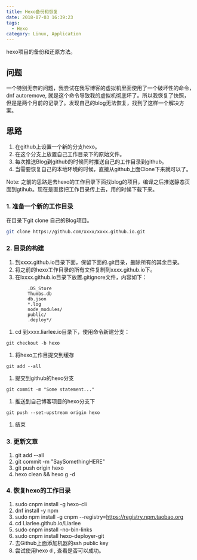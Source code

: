 ```yaml
---
title: Hexo备份和恢复
date: 2018-07-03 16:39:23
tags:
  - Hexo
category: Linux, Application
---
```


hexo项目的备份和还原方法。
## 问题
一个特别无奈的问题，我尝试在我写博客的虚拟机里面使用了一个破坏性的命令，dnf autoremove, 就是这个命令导致我的虚拟机彻底坏了。所以我恢复了快照，但是是两个月前的记录了。发现自己的blog无法恢复，找到了这样一个解决方案。
## 思路
1. 在github上设置一个新的分支hexo。
2. 在这个分支上放置自己工作目录下的原始文件。
3. 每次推送Blog到github的时候同时推送自己的工作目录到github。
4. 当需要恢复自己的本地环境的时候，直接从github上面Clone下来就可以了。  

Note: 之前的思路是去hexo的工作目录下面找blog的项目，编译之后推送静态页面到gtihub。现在是直接把工作目录传上去，用的时候下载下来。  

### 1. 准备一个新的工作目录
在目录下git clone 自己的Blog项目。
```bash
git clone https://github.com/xxxx/xxxx.github.io.git
```
### 2. 目录的构建
1. 到xxxx.github.io目录下面，保留下面的.git目录，删除所有的其余目录。  
1. 将之前的hexo工作目录的所有文件复制到xxxx.github.io下。  
1. 在lxxxx.github.io目录下放置.gitignore文件，内容如下：  
```        
        .DS_Store  
        Thumbs.db  
        db.json  
        *.log  
        node_modules/  
        public/  
        .deploy*/   
```
1. cd 到xxxx.liarlee.io目录下，使用命令新建分支：  
```   
git checkout -b hexo
```
1. 将hexo工作目提交到缓存  
```
git add --all
```
1. 提交到github的hexo分支  
```
git commit -m "Some statement..."
```
1. 推送到自己博客项目的hexo分支下    
```
git push --set-upstream origin hexo
```
1. 结束

### 3. 更新文章
1. git add --all
1. git commit -m "SaySomethingHERE"
1. git push origin hexo 
1. hexo clean && hexo g -d

### 4. 恢复hexo的工作目录
1. sudo cnpm install -g hexo-cli
1. dnf install -y npm
1. sudo npm install -g cnpm --registry=https://registry.npm.taobao.org
1. cd Liarlee.github.io/Liarlee
1. sudo cnpm install -no-bin-links
1. sudo cnpm install hexo-deployer-git
1. 去Github上面添加机器的ssh public key 
1. 尝试使用hexo d , 查看是否可以成功。


